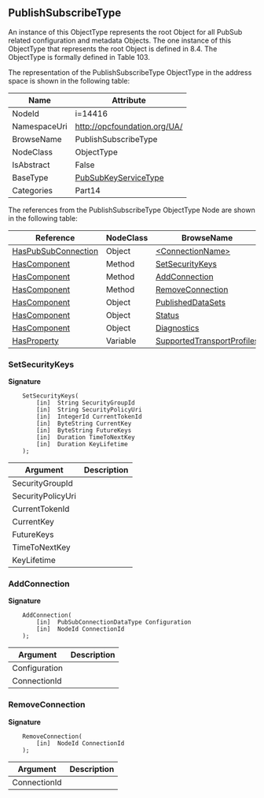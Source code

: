 <!-- objecttype -->
## PublishSubscribeType
An instance of this ObjectType represents the root Object for all PubSub related configuration and metadata Objects. The one instance of this ObjectType that represents the root Object is defined in 8.4. The ObjectType is formally defined in Table 103.  
<!-- end of text -->
The representation of the PublishSubscribeType ObjectType in the address space is shown in the following table:  

|Name|Attribute|
|---|---|
|NodeId|i=14416|
|NamespaceUri|http://opcfoundation.org/UA/|
|BrowseName|PublishSubscribeType|
|NodeClass|ObjectType|
|IsAbstract|False|
|BaseType|[PubSubKeyServiceType](../../../Part14/ObjectTypes/PubSubKeyServiceType/readme.md)|
|Categories|Part14|

The references from the PublishSubscribeType ObjectType Node are shown in the following table:  

|Reference|NodeClass|BrowseName|DataType|TypeDefinition|ModellingRule|
|---|---|---|---|---|---|
|[HasPubSubConnection](../../../Part14/ReferenceTypes/HasPubSubConnection/readme.md)|Object|[&lt;ConnectionName&gt;](#&lt;ConnectionName&gt;)||[PubSubConnectionType](../../Part14/ObjectTypes/PubSubConnectionType/readme.md)|[OptionalPlaceholder](../../Objects/OptionalPlaceholder/readme.md)|
|[HasComponent](../../../Part3/ReferenceTypes/HasComponent/readme.md)|Method|[SetSecurityKeys](#SetSecurityKeys)|||[Optional](../../Objects/Optional/readme.md)|
|[HasComponent](../../../Part3/ReferenceTypes/HasComponent/readme.md)|Method|[AddConnection](#AddConnection)|||[Optional](../../Objects/Optional/readme.md)|
|[HasComponent](../../../Part3/ReferenceTypes/HasComponent/readme.md)|Method|[RemoveConnection](#RemoveConnection)|||[Optional](../../Objects/Optional/readme.md)|
|[HasComponent](../../../Part3/ReferenceTypes/HasComponent/readme.md)|Object|[PublishedDataSets](#PublishedDataSets)||[DataSetFolderType](../../Part14/ObjectTypes/DataSetFolderType/readme.md)|[Mandatory](../../Objects/Mandatory/readme.md)|
|[HasComponent](../../../Part3/ReferenceTypes/HasComponent/readme.md)|Object|[Status](#Status)||[PubSubStatusType](../../Part14/ObjectTypes/PubSubStatusType/readme.md)|[Mandatory](../../Objects/Mandatory/readme.md)|
|[HasComponent](../../../Part3/ReferenceTypes/HasComponent/readme.md)|Object|[Diagnostics](#Diagnostics)||[PubSubDiagnosticsRootType](../../Part14/ObjectTypes/PubSubDiagnosticsRootType/readme.md)|[Optional](../../Objects/Optional/readme.md)|
|[HasProperty](../../../Part3/ReferenceTypes/HasProperty/readme.md)|Variable|[SupportedTransportProfiles](#SupportedTransportProfiles)|[String](../../../Part3/DataTypes/String/readme.md)[]|[PropertyType](../../Part5/VariableTypes/PropertyType/readme.md)|[Mandatory](../../Objects/Mandatory/readme.md)|

### <a name="SetSecurityKeys"></a>SetSecurityKeys
  
**Signature**
```
    SetSecurityKeys(
        [in]  String SecurityGroupId
        [in]  String SecurityPolicyUri
        [in]  IntegerId CurrentTokenId
        [in]  ByteString CurrentKey
        [in]  ByteString FutureKeys
        [in]  Duration TimeToNextKey
        [in]  Duration KeyLifetime
    );
```

|Argument|Description|
|---|---|
|SecurityGroupId||
|SecurityPolicyUri||
|CurrentTokenId||
|CurrentKey||
|FutureKeys||
|TimeToNextKey||
|KeyLifetime||

### <a name="AddConnection"></a>AddConnection
  
**Signature**
```
    AddConnection(
        [in]  PubSubConnectionDataType Configuration
        [in]  NodeId ConnectionId
    );
```

|Argument|Description|
|---|---|
|Configuration||
|ConnectionId||

### <a name="RemoveConnection"></a>RemoveConnection
  
**Signature**
```
    RemoveConnection(
        [in]  NodeId ConnectionId
    );
```

|Argument|Description|
|---|---|
|ConnectionId||


